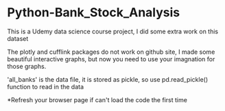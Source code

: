 # Python-Bank_Stock_Analysis
This is a Udemy data science course project, I did some extra work on this dataset

The plotly and cufflink packages do not work on github site, I made some beautiful interactive graphs, but now you need to use your imagnation for those graphs.

'all_banks' is the data file, it is stored as pickle, so use pd.read_pickle() function to read in the data

*Refresh your browser page if can't load the code the first time 
